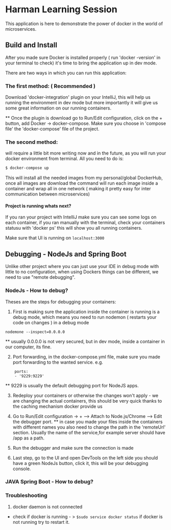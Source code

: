 # Harman Learning Session

This application is here to demonstrate the power of docker in the world of microservices.

## Build and Install

After you made sure Docker is installed properly ( run 'docker -version' in your terminal to check) it's time to bring the application up in dev mode.

There are two ways in which you can run this application:

### The first method: ( Recommended )
Download 'docker-integration' plugin on your IntelliJ, this will help us running the environment in dev mode but more importantly it will give us some great information on our running containers. 

** Once the plugin is download go to Run/Edit configuration, click on the + button, add Docker -> docker-compose. Make sure you choose in 'compose file' the 'docker-compose' file of the project.

### The second method:
will require a little bit more writing now and in the future, as you will run your docker environment from terminal. All you need to do is:

```bash
$ docker-compose up
```

This will install all the needed images from my personal/global DockerHub, once all images are download the command will run each image inside a container and wrap all in one network ( making it pretty easy for inter communication between microservices)

#### Project is running whats next?
If you ran your project with IntelliJ make sure you can see some logs on each container, if you ran manually with the terminal, check your containers statusu with 'docker ps' this will show you all running containers.

Make sure that UI is running on ```localhost:3000```


## Debugging - NodeJs and Spring Boot
Unlike other project where you can just use your IDE in debug mode with little to no configuration, when using Dockers things can be different, we need to use 
"remote debugging".


### NodeJs - How to debug?

Theses are the steps for debugging your containers:

1. First is making sure the application inside the container is running is a debug mode, which means you need to run nodemon ( restarts your code on changes ) in a debug mode 
```
nodemone --inspect=0.0.0.0
```
** usually 0.0.0.0 is not very secured, but in dev mode, inside a container in our computer, its fine.

2. Port forwarding, in the docker-compose.yml file, make sure you made port forwarding to the wanted service.
e.g. 
```
    ports:
    - '9229:9229'
```
** 9229 is usually the default debugging port for NodeJS apps.

3. Redeploy your containers or otherwise the changes won't apply - we are changing the actual containers, this should be very quick thanks to the caching mechanism docker provide us 

4. Go to Run/Edit configuration -> + --> Attach to Node.js/Chrome --> Edit the debugger port.
** in case you made your files inside the containers with different names you also need to change the path
in the 'remoteUrl' section. Usually the name of the service,for example server
should have /app as a path. 

5. Run the debugger and make sure the connection is made

6. Last step, go to the UI and open DevTools on the left side you should have a green
NodeJs button, click it, this will be your debugging console.

 ### JAVA Spring Boot - How to debug?
 
 ### Troubleshooting
 1. docker daemon is not connected
 - check if docker is running - >  ``` $sudo service docker status ```
 if docker is not running try to restart it.
   